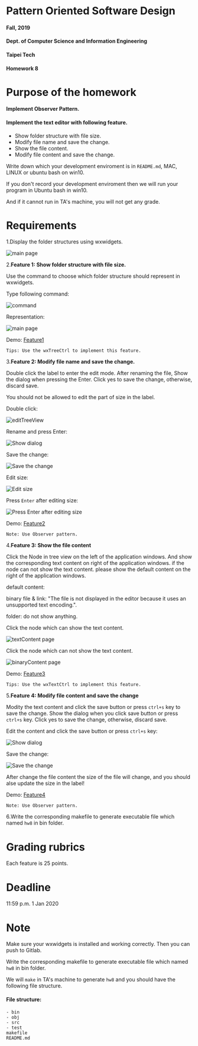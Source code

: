 # Pattern Oriented Software Design
#### Fall, 2019
#### Dept. of Computer Science and Information Engineering
#### Taipei Tech

#### Homework 8

# Purpose of the homework
####  Implement Observer Pattern.
####  Implement the text editor with following feature.
   * Show folder structure with file size.
   * Modify file name and save the change.
   * Show the file content.
   * Modify file content and save the change.

Write down which your development enviroment is in `README.md`, MAC, LINUX or ubuntu bash on win10.

If you don't record your development enviroment then we will run your program in Ubuntu bash in win10. 

And if it cannot run in TA's machine, you will not get any grade.

# Requirements
 1.Display the folder structures using wxwidgets.

 ![main page](/image/mainpage.png)

 2.**Feature 1: Show folder structure with file size.**

 Use the command to choose which folder structure should represent in wxwidgets.

 Type following command:

 ![command](/image/command.PNG)

 Representation:

 ![main page](/image/mainpage.png)

 Demo:
 [Feature1](https://drive.google.com/file/d/1HJukDp3vXKt0IG05xKubMKE-XEyXnKua/view?usp=sharing)

 `Tips: Use the wxTreeCtrl to implement this feature.`

 3.**Feature 2: Modify file name and save the change.**

 Double click the label to enter the edit mode.  After renaming the file, Show the dialog when pressing the Enter. Click yes to save the change, otherwise, discard save.

 You should not be allowed to edit the part of size in the label.

 Double click:

 ![editTreeView](/image/editTreeView.png)

 Rename and press Enter:

 ![Show dialog](/image/editTreeViewDialog.png)

 Save the change:


 ![Save the change](/image/SaveTheChangeInTreeView.png)

 Edit size:

 ![Edit size](/image/editSize.png)

 Press `Enter` after editing size:

 ![Press `Enter` after editing size](/image/pressEnterAfterEditSize.png)


 Demo:
 [Feature2](https://drive.google.com/file/d/1zJ2_eUUdu8mF-y0UMB2YE2a90CcmYhzz/view?usp=sharing)

 `Note: Use Observer pattern.`

 4.**Feature 3: Show the file content**

 Click the Node in tree view on the left of the application windows. And show the corresponding text content on right of the application windows. if the node can not show the text content. please show the default content on the right of the application windows.

 default content:
 
 binary file & link: "The file is not displayed in the editor because it uses an unsupported text encoding.".

 folder: do not show anything.

 Click the node which can show the text content.

 ![textContent page](/image/editViewShowTextfile.png)

 Click the node which can not show the text content.

 ![binaryContent page](/image/editViewShowBinaryfileDefaultValue.png)

 Demo:
 [Feature3](https://drive.google.com/file/d/1FhPhdp2hPRkcRN5gqjWMEMui4vtbp9JY/view?usp=sharing)

 `Tips: Use the wxTextCtrl to implement this feature.`

 5.**Feature 4: Modify file content and save the change**

 Modity the text content and click the save button or press `ctrl+s` key to save the change. Show the dialog when you click save button or press `ctrl+s` key. Click yes to save the change, otherwise, discard save.

 Edit the content and click the save button or press `ctrl+s` key:

 ![Show dialog](/image/editEditViewDialog.png)

 Save the change:

 ![Save the change](/image/SaveEditView.png)

 After change the file content the size of the file will change, and you should alse update the size in the label!

 Demo:
 [Feature4](https://drive.google.com/file/d/11sYX52X-NHpEnJR7U2_uvKJG5rqMBJXp/view?usp=sharing)

 `Note: Use Observer pattern.`

 6.Write the corresponding makefile to generate executable file which named `hw8` in bin folder.


# Grading rubrics
Each feature is 25 points.

# Deadline
11:59 p.m. 1 Jan  2020

# Note
Make sure your wxwidgets is installed and working correctly.
Then you can push to Gitlab.

Write the corresponding makefile to generate executable file which named `hw8` in bin folder.

We will `make` in TA's machine to generate `hw8` and you should have the following file structure.


#### File structure:

```
- bin
- obj
- src
- test
makefile
README.md
```